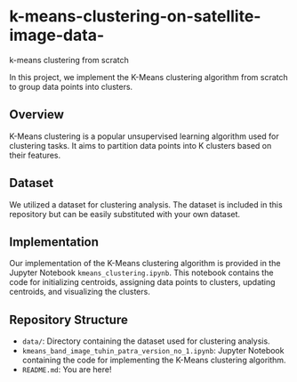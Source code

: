 # k-means-clustering-on-satellite-image-data-
k-means clustering from scratch

In this project, we implement the K-Means clustering algorithm from scratch to group data points into clusters.

## Overview

K-Means clustering is a popular unsupervised learning algorithm used for clustering tasks. It aims to partition data points into K clusters based on their features.

## Dataset

We utilized a dataset for clustering analysis. The dataset is included in this repository but can be easily substituted with your own dataset.

## Implementation

Our implementation of the K-Means clustering algorithm is provided in the Jupyter Notebook `kmeans_clustering.ipynb`. This notebook contains the code for initializing centroids, assigning data points to clusters, updating centroids, and visualizing the clusters.

## Repository Structure

- `data/`: Directory containing the dataset used for clustering analysis.
- `kmeans_band_image_tuhin_patra_version_no_1.ipynb`: Jupyter Notebook containing the code for implementing the K-Means clustering algorithm.
- `README.md`: You are here!

